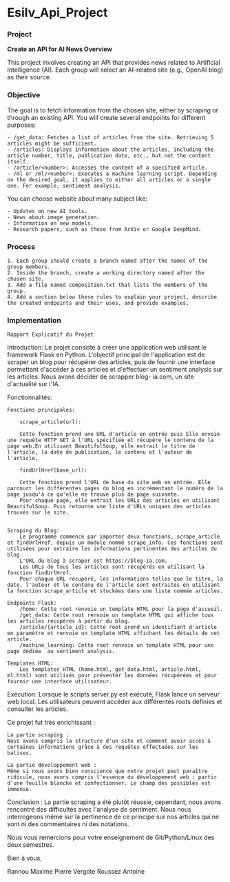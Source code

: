 # Esilv_Api_Project

### Project
**Create an API for AI News Overview**

This project involves creating an API that provides news related to Artificial Intelligence (AI). Each group will select an AI-related site (e.g., OpenAI blog) as their source.

### Objective

The goal is to fetch information from the chosen site, either by scraping or through an existing API. You will create several endpoints for different purposes:

    - /get_data: Fetches a list of articles from the site. Retrieving 5 articles might be sufficient.
    - /articles: Displays information about the articles, including the article number, title, publication date, etc., but not the content itself.
    - /article/<number>: Accesses the content of a specified article.
    - /ml or /ml/<number>: Executes a machine learning script. Depending on the desired goal, it applies to either all articles or a single one. For example, sentiment analysis.

You can choose website about many subject like:

    - Updates on new AI tools.
    - News about image generation.
    - Information on new models.
    - Research papers, such as those from ArXiv or Google DeepMind.

### Process

    1. Each group should create a branch named after the names of the group members.
    2. Inside the branch, create a working directory named after the chosen site.
    3. Add a file named composition.txt that lists the members of the group.
    4. Add a section below these rules to explain your project, describe the created endpoints and their uses, and provide examples.

### Implementation

    Rapport Explicatif du Projet

Introduction:
Le projet consiste à créer une application web utilisant le framework Flask en Python. L'objectif principal de l'application est de scraper un blog  pour récupérer des articles, puis de fournir une interface permettant d'accéder à ces articles et d'effectuer un sentiment analysis sur les articles.
Nous avons décider de scrapper  blog- ia.com, un site d'actualité sur l'IA.

Fonctionnalités:

    Fonctions principales:

        scrape_article(url):

        Cette fonction prend une URL d'article en entrée puis Elle envoie une requête HTTP GET à l'URL spécifiée et récupère le contenu de la page web.En utilisant BeautifulSoup, elle extrait le titre de l'article, la date de publication, le contenu et l'auteur de l'article.

        findUrlHref(base_url):

        Cette fonction prend l'URL de base du site web en entrée. Elle parcourt les différentes pages du blog en incrémentant le numéro de la page jusqu'à ce qu'elle ne trouve plus de page suivante.
        Pour chaque page, elle extrait les URLs des articles en utilisant BeautifulSoup. Puis retourne une liste d'URLs uniques des articles trouvés sur le site.


    Scraping du Blog:
        Le programme commence par importer deux fonctions, scrape_article et findUrlHref, depuis un module nommé scrape_info. Ces fonctions sont utilisées pour extraire les informations pertinentes des articles du blog.
        L'URL du blog à scraper est https://blog-ia.com.
        Les URLs de tous les articles sont récupérés en utilisant la fonction findUrlHref.
        Pour chaque URL récupéré, les informations telles que le titre, la date, l'auteur et le contenu de l'article sont extraites en utilisant la fonction scrape_article et stockées dans une liste nommée articles.

    Endpoints Flask:
        /home: Cette root renvoie un template HTML pour la page d'accueil.
        /get_data: Cette root renvoie un template HTML qui affiche tous les articles récupérés à partir du blog.
        /article/{article_id}: Cette root prend un identifiant d'article en paramètre et renvoie un template HTML affichant les détails de cet article.
        /machine_learning: Cette root renvoie un template HTML pour une page dédiée  au sentiment analysis.

    Templates HTML:
        Les templates HTML (home.html, get_data.html, article.html, ml.html) sont utilisés pour présenter les données récupérées et pour fournir une interface utilisateur.

Exécution:
Lorsque le scripts server.py est exécuté, Flask lance un serveur web local. Les utilisateurs peuvent accéder aux différentes roots définies et consulter les articles. 

Ce projet fut très enrichissant :

    La partie scraping :
    Nous avons compris la structure d'un site et comment avoir accès à certaines informations grâce à des requêtes effectuées sur les balises.

    La partie développement web :
    Même si nous avons bien conscience que notre projet peut paraître ridicule, nous avons compris l'essence du développement web : partir d'une feuille blanche et confectionner. Le champ des possibles est immense.

Conclusion : La partie scraping a été plutôt réussie, cependant, nous avons rencontré des difficultés avec l'analyse de sentiment. Nous nous interrogeons même sur la pertinence de ce principe sur nos articles qui ne sont ni des commentaires ni des notations.

Nous vous remercions pour votre enseignement de Git/Python/Linux des deux semestres.

Bien à vous,

 Rannou Maxime
 Pierre Vergote
 Roussez Antoine